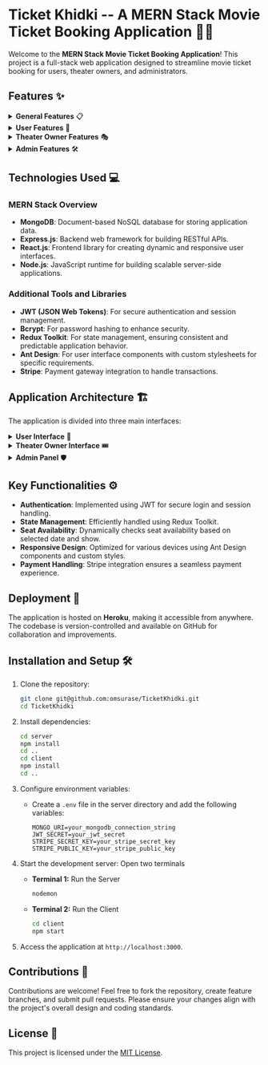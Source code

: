 # Ticket Khidki -- A MERN Stack Movie Ticket Booking Application 🎥🎫

Welcome to the **MERN Stack Movie Ticket Booking Application**! This project is a full-stack web application designed to streamline movie ticket booking for users, theater owners, and administrators.

## Features ✨

<details>
<summary><b>General Features</b> 📋</summary>

- **Full-Stack Application**: A real-world full-stack application built from scratch.
- **Separate User Interfaces**: Dedicated interfaces for users, administrators, and theater owners.
- **Modern UI/UX**: Utilizes Ant Design (ANTD) for sleek and responsive components with customized styles.

</details>

<details>
<summary><b>User Features</b> 👤</summary>

- **Browse Movies**: Explore a catalog of movies uploaded by administrators.
- **Book Tickets**: Select shows, check seat availability, and book tickets for desired movies.
- **Secure Payments**: Integrated with Stripe Payment Gateway to handle payments securely, including edge cases like negative payment scenarios.
- **Manage Tickets**: Users can view and manage their booked tickets conveniently.

</details>

<details>
<summary><b>Theater Owner Features</b> 🎭</summary>

- **Theater Registration**: Add theaters to the platform, subject to admin approval.
- **Add Shows**: Once approved, add multiple shows for a single day at different times.
- **Show Availability**: Manage and update seat availability for each show.

</details>

<details>
<summary><b>Admin Features</b> 🛠️</summary>

- **Manage Movies**: Upload and manage movies for users and theater owners.
- **Approve Theaters**: Review and approve theaters registered by theater owners.
- **Manage Users**: Handle user accounts and ticket-related queries from a centralized panel.

</details>

## Technologies Used 💻

### MERN Stack Overview
- **MongoDB**: Document-based NoSQL database for storing application data.
- **Express.js**: Backend web framework for building RESTful APIs.
- **React.js**: Frontend library for creating dynamic and responsive user interfaces.
- **Node.js**: JavaScript runtime for building scalable server-side applications.

### Additional Tools and Libraries
- **JWT (JSON Web Tokens)**: For secure authentication and session management.
- **Bcrypt**: For password hashing to enhance security.
- **Redux Toolkit**: For state management, ensuring consistent and predictable application behavior.
- **Ant Design**: For user interface components with custom stylesheets for specific requirements.
- **Stripe**: Payment gateway integration to handle transactions.

## Application Architecture 🏗️

The application is divided into three main interfaces:

<details>
<summary><b>User Interface</b> 👥</summary>

- Browse movies, book tickets, and view/manage bookings.

</details>

<details>
<summary><b>Theater Owner Interface</b> 🎟️</summary>

- Add theaters, request admin approval, and manage show timings.

</details>

<details>
<summary><b>Admin Panel</b> 🛡️</summary>

- Manage movies, approve theater registrations, and oversee user activities.

</details>

## Key Functionalities ⚙️

- **Authentication**: Implemented using JWT for secure login and session handling.
- **State Management**: Efficiently handled using Redux Toolkit.
- **Seat Availability**: Dynamically checks seat availability based on selected date and show.
- **Responsive Design**: Optimized for various devices using Ant Design components and custom styles.
- **Payment Handling**: Stripe integration ensures a seamless payment experience.

## Deployment 🚀

The application is hosted on **Heroku**, making it accessible from anywhere. The codebase is version-controlled and available on GitHub for collaboration and improvements.

## Installation and Setup 🛠️

1. Clone the repository:
     ```bash
     git clone git@github.com:omsurase/TicketKhidki.git
     cd TicketKhidki
     ```

2. Install dependencies:
     ```bash
     cd server
     npm install
     cd ..
     cd client
     npm install
     cd ..
     ```

3. Configure environment variables:
   - Create a `.env` file in the server directory and add the following variables:
     ```env
     MONGO_URI=your_mongodb_connection_string
     JWT_SECRET=your_jwt_secret
     STRIPE_SECRET_KEY=your_stripe_secret_key
     STRIPE_PUBLIC_KEY=your_stripe_public_key
     ```

4. Start the development server:
   Open two terminals
   - **Terminal 1:** Run the Server
     ```bash
     nodemon
     ```
   - **Terminal 2:** Run the Client
     ```bash
     cd client
     npm start
     ```

6. Access the application at `http://localhost:3000`.

## Contributions 🤝

Contributions are welcome! Feel free to fork the repository, create feature branches, and submit pull requests. Please ensure your changes align with the project's overall design and coding standards.

## License 📄

This project is licensed under the [MIT License](LICENSE).
